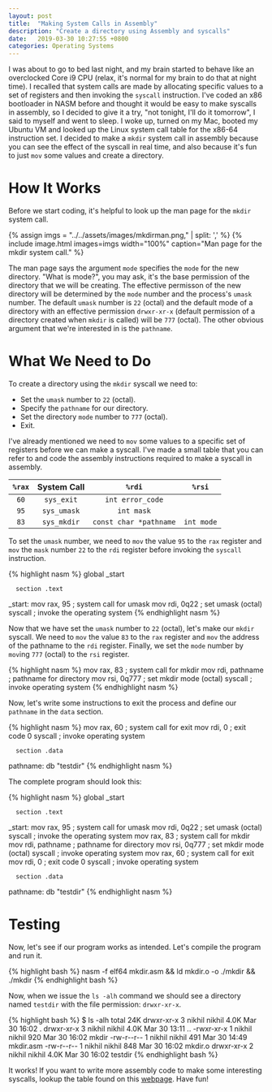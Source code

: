 ```yaml
---
layout: post
title:  "Making System Calls in Assembly"
description: "Create a directory using Assembly and syscalls"
date:   2019-03-30 10:27:55 +0800
categories: Operating Systems
---
```


I was about to go to bed last night, and my brain started to behave like an overclocked Core i9 CPU (relax, it's normal for my brain to do that at night time). I recalled that system calls are made by allocating specific values to a set of registers and then invoking the `syscall` instruction. I've coded an x86 bootloader in NASM before and thought it would be easy to make syscalls in assembly, so I decided to give it a try, "not tonight, I'll do it tomorrow", I said to myself and went to sleep. I woke up, turned on my Mac, booted my Ubuntu VM and looked up the Linux system call table for the x86-64 instruction set. I decided to make a `mkdir` system call in assembly because you can see the effect of the syscall in real time, and also because it's fun to just `mov` some values and create a directory.

# How It Works

Before we start coding, it's helpful to look up the man page for the `mkdir` system call.

{% assign imgs = "../../assets/images/mkdirman.png," | split: ',' %}
{% include image.html images=imgs width="100%" caption="Man page for the mkdir system call." %}<br class="img">

The man page says the argument `mode` specifies the `mode` for the new directory. "What is mode?", you may ask, it's the base permission of the directory that we will be creating. The effective permisson of the new directory will be determined by the `mode` number and the process's `umask` number. The default `umask` number is `22` (octal) and the default mode of a directory with an effective permission `drwxr-xr-x` (default permission of a directory created when `mkdir` is called) will be `777` (octal). The other obvious argument that we're interested in is the `pathname`.

# What We Need to Do

To create a directory using the `mkdir` syscall we need to:

- Set the `umask` number to `22` (octal).
- Specify the `pathname` for our directory.
- Set the directory `mode` number to `777` (octal).
- Exit.

I've already mentioned we need to `mov` some values to a specific set of registers before we can make a syscall. I've made a small table that you can refer to and code the assembly instructions required to make a syscall in assembly.

| `%rax` | System Call |         `%rdi`         |   `%rsi`   |
|:------:|:-----------:|:----------------------:|:----------:|
|  `60`  |  `sys_exit` |    `int error_code`    |            |
|  `95`  | `sys_umask` |       `int mask`       |            |
|  `83`  | `sys_mkdir` | `const char *pathname` | `int mode` |

To set the `umask` number, we need to `mov` the value `95` to the `rax` register and `mov` the `mask` number `22` to the `rdi` register before invoking the `syscall` instruction.

{% highlight nasm %}
	  global  _start

	  section .text
_start:   mov	  rax, 95	; system call for umask
	  mov	  rdi, 0q22	; set umask (octal)
	  syscall		; invoke the operating system
{% endhighlight nasm %}

Now that we have set the `umask` number to `22` (octal), let's make our `mkdir` syscall. We need to `mov` the value `83` to the `rax` register and `mov` the address of the pathname to the `rdi` register. Finally, we set the `mode` number by `mov`ing `777` (octal) to the `rsi` register.

{% highlight nasm %}
	  mov	  rax, 83	; system call for mkdir
	  mov	  rdi, pathname	; pathname for directory
	  mov	  rsi, 0q777	; set mkdir mode (octal)
	  syscall		; invoke operating system
{% endhighlight nasm %}

Now, let's write some instructions to exit the process and define our `pathname` in the `data` section.

{% highlight nasm %}
	  mov	  rax, 60	; system call for exit
	  mov	  rdi, 0	; exit code 0
	  syscall		; invoke operating system

	  section .data
pathname: db      "testdir"
{% endhighlight nasm %}

The complete program should look this:

{% highlight nasm %}
	  global  _start

	  section .text
_start:   mov	  rax, 95	; system call for umask
	  mov	  rdi, 0q22	; set umask (octal)
	  syscall		; invoke the operating system
	  mov	  rax, 83	; system call for mkdir
	  mov	  rdi, pathname	; pathname for directory
	  mov	  rsi, 0q777	; set mkdir mode (octal)
	  syscall		; invoke operating system
	  mov	  rax, 60	; system call for exit
	  mov	  rdi, 0	; exit code 0
	  syscall		; invoke operating system

	  section .data
pathname: db      "testdir"
{% endhighlight nasm %}

# Testing

Now, let's see if our program works as intended. Let's compile the program and run it.

{% highlight bash %}
nasm -f elf64 mkdir.asm && ld mkdir.o -o ./mkdir && ./mkdir
{% endhighlight bash %}

Now, when we issue the `ls -alh` command we should see a directory named `testdir` with the file permission: `drwxr-xr-x`.

{% highlight bash %}
$ ls -alh
total 24K
drwxr-xr-x 3 nikhil nikhil 4.0K Mar 30 16:02 .
drwxr-xr-x 3 nikhil nikhil 4.0K Mar 30 13:11 ..
-rwxr-xr-x 1 nikhil nikhil  920 Mar 30 16:02 mkdir
-rw-r--r-- 1 nikhil nikhil  491 Mar 30 14:49 mkdir.asm
-rw-r--r-- 1 nikhil nikhil  848 Mar 30 16:02 mkdir.o
drwxr-xr-x 2 nikhil nikhil 4.0K Mar 30 16:02 testdir
{% endhighlight bash %}

It works! If you want to write more assembly code to make some interesting syscalls, lookup the table found on this [webpage](http://blog.rchapman.org/posts/Linux_System_Call_Table_for_x86_64/). Have fun!